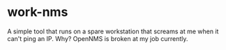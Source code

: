 # work-nms

A simple tool that runs on a spare workstation that screams at me when it can't ping an IP. Why? OpenNMS is broken at my job currently.
